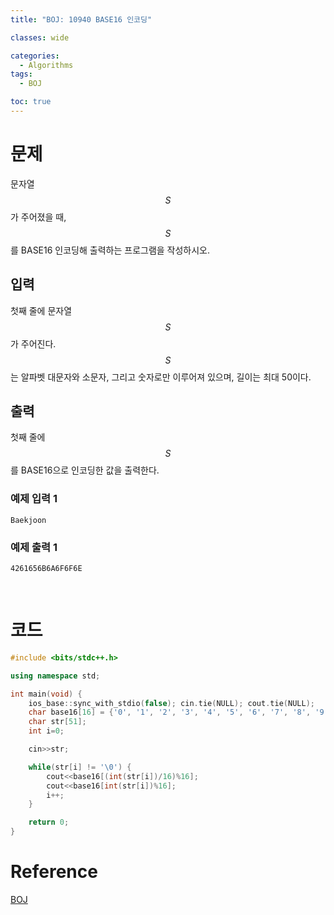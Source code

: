 ```yaml
---
title: "BOJ: 10940 BASE16 인코딩"

classes: wide

categories:
  - Algorithms
tags:
  - BOJ

toc: true
---
```


# 문제

문자열 $$S$$가 주어졌을 때, $$S$$를 BASE16 인코딩해 출력하는 프로그램을 작성하시오.

## 입력

첫째 줄에 문자열 $$S$$가 주어진다. $$S$$는 알파벳 대문자와 소문자, 그리고 숫자로만 이루어져 있으며, 길이는 최대 50이다.

## 출력

첫째 줄에 $$S$$를 BASE16으로 인코딩한 값을 출력한다.

### 예제 입력 1

```shell
Baekjoon
```

### 예제 출력 1

```shell
4261656B6A6F6F6E
```

<br/>

# 코드

```cpp
#include <bits/stdc++.h>

using namespace std;

int main(void) {
    ios_base::sync_with_stdio(false); cin.tie(NULL); cout.tie(NULL);
    char base16[16] = {'0', '1', '2', '3', '4', '5', '6', '7', '8', '9', 'A', 'B', 'C', 'D', 'E', 'F'};
    char str[51];
    int i=0;

    cin>>str;

    while(str[i] != '\0') {
        cout<<base16[(int(str[i])/16)%16];
        cout<<base16[int(str[i])%16];
        i++;
    }

    return 0;
}

```

# Reference

[BOJ](https://www.acmicpc.net/problem/10940)
